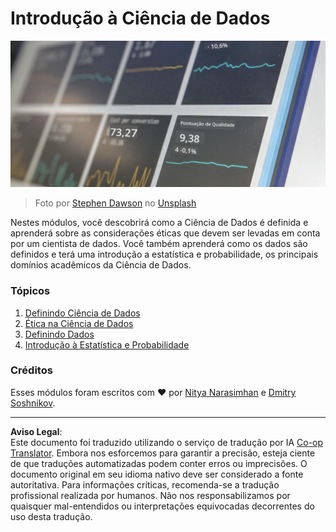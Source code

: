 <!--
CO_OP_TRANSLATOR_METADATA:
{
  "original_hash": "696a8474a01054281704cbfb09148949",
  "translation_date": "2025-08-27T17:02:33+00:00",
  "source_file": "1-Introduction/README.md",
  "language_code": "br"
}
-->
# Introdução à Ciência de Dados

![dados em ação](../../../translated_images/data.48e22bb7617d8d92188afbc4c48effb920ba79f5cebdc0652cd9f34bbbd90c18.br.jpg)  
> Foto por <a href="https://unsplash.com/@dawson2406?utm_source=unsplash&utm_medium=referral&utm_content=creditCopyText">Stephen Dawson</a> no <a href="https://unsplash.com/s/photos/data?utm_source=unsplash&utm_medium=referral&utm_content=creditCopyText">Unsplash</a>

Nestes módulos, você descobrirá como a Ciência de Dados é definida e aprenderá sobre as considerações éticas que devem ser levadas em conta por um cientista de dados. Você também aprenderá como os dados são definidos e terá uma introdução a estatística e probabilidade, os principais domínios acadêmicos da Ciência de Dados.

### Tópicos

1. [Definindo Ciência de Dados](01-defining-data-science/README.md)  
2. [Ética na Ciência de Dados](02-ethics/README.md)  
3. [Definindo Dados](03-defining-data/README.md)  
4. [Introdução à Estatística e Probabilidade](04-stats-and-probability/README.md)  

### Créditos

Esses módulos foram escritos com ❤️ por [Nitya Narasimhan](https://twitter.com/nitya) e [Dmitry Soshnikov](https://twitter.com/shwars).

---

**Aviso Legal**:  
Este documento foi traduzido utilizando o serviço de tradução por IA [Co-op Translator](https://github.com/Azure/co-op-translator). Embora nos esforcemos para garantir a precisão, esteja ciente de que traduções automatizadas podem conter erros ou imprecisões. O documento original em seu idioma nativo deve ser considerado a fonte autoritativa. Para informações críticas, recomenda-se a tradução profissional realizada por humanos. Não nos responsabilizamos por quaisquer mal-entendidos ou interpretações equivocadas decorrentes do uso desta tradução.